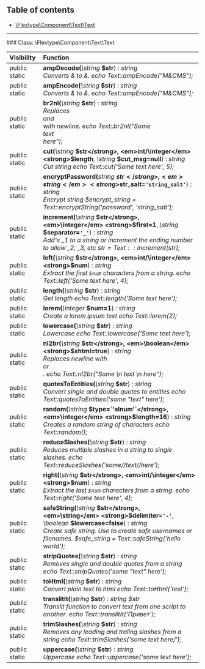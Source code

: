 ## Table of contents

- [\Flextype\Component\Text\Text](#class-flextypecomponenttexttext)

<hr /><a id="class-flextypecomponenttexttext"></a>
### Class: \Flextype\Component\Text\Text

| Visibility | Function |
|:-----------|:---------|
| public static | <strong>ampDecode(</strong><em>\string</em> <strong>$str</strong>)</strong> : <em>string</em><br /><em>Converts &amp; to &. echo Text::ampEncode("M&amp;CMS");</em> |
| public static | <strong>ampEncode(</strong><em>\string</em> <strong>$str</strong>)</strong> : <em>string</em><br /><em>Converts & to &amp;. echo Text::ampEncode("M&CMS");</em> |
| public static | <strong>br2nl(</strong><em>\string</em> <strong>$str</strong>)</strong> : <em>string</em><br /><em>Replaces <br> and <br /> with newline. echo Text::br2nl("Some <br /> text <br /> here");</em> |
| public static | <strong>cut(</strong><em>\string</em> <strong>$str</strong>, <em>int/\integer</em> <strong>$length</strong>, <em>\string</em> <strong>$cut_msg=null</strong>)</strong> : <em>string</em><br /><em>Cut string echo Text::cut('Some text here', 5);</em> |
| public static | <strong>encryptPassword(</strong><em>string</em> <strong>$str</strong>, <em>string</em> <strong>$str_salt=`'string_salt'`</strong>)</strong> : <em>string</em><br /><em>Encrypt string $encrypt_string = Text::encryptString('password', 'string_salt');</em> |
| public static | <strong>increment(</strong><em>\string</em> <strong>$str</strong>, <em>\integer</em> <strong>$first=1</strong>, <em>\string</em> <strong>$separator=`'_'`</strong>)</strong> : <em>string</em><br /><em>Add's _1 to a string or increment the ending number to allow _2, _3, etc $str = Text::increment($str);</em> |
| public static | <strong>left(</strong><em>\string</em> <strong>$str</strong>, <em>int/\integer</em> <strong>$num</strong>)</strong> : <em>string</em><br /><em>Extract the first `$num` characters from a string. echo Text::left('Some text here', 4);</em> |
| public static | <strong>length(</strong><em>\string</em> <strong>$str</strong>)</strong> : <em>string</em><br /><em>Get length echo Text::length('Some text here');</em> |
| public static | <strong>lorem(</strong><em>\integer</em> <strong>$num=1</strong>)</strong> : <em>string</em><br /><em>Create a lorem ipsum text echo Text::lorem(2);</em> |
| public static | <strong>lowercase(</strong><em>\string</em> <strong>$str</strong>)</strong> : <em>string</em><br /><em>Lowercase echo Text::lowercase('Some text here');</em> |
| public static | <strong>nl2br(</strong><em>\string</em> <strong>$str</strong>, <em>\boolean</em> <strong>$xhtml=true</strong>)</strong> : <em>string</em><br /><em>Replaces newline with <br> or <br />. echo Text::nl2br("Some \n text \n here");</em> |
| public static | <strong>quotesToEntities(</strong><em>\string</em> <strong>$str</strong>)</strong> : <em>string</em><br /><em>Convert single and double quotes to entities echo Text::quotesToEntities('some "text" here');</em> |
| public static | <strong>random(</strong><em>\string</em> <strong>$type=`'alnum'`</strong>, <em>\integer</em> <strong>$length=16</strong>)</strong> : <em>string</em><br /><em>Creates a random string of characters echo Text::random();</em> |
| public static | <strong>reduceSlashes(</strong><em>\string</em> <strong>$str</strong>)</strong> : <em>string</em><br /><em>Reduces multiple slashes in a string to single slashes. echo Text::reduceSlashes('some//text//here');</em> |
| public static | <strong>right(</strong><em>\string</em> <strong>$str</strong>, <em>int/\integer</em> <strong>$num</strong>)</strong> : <em>string</em><br /><em>Extract the last `$num` characters from a string. echo Text::right('Some text here', 4);</em> |
| public static | <strong>safeString(</strong><em>\string</em> <strong>$str</strong>, <em>\string</em> <strong>$delimiter=`'-'`</strong>, <em>\boolean</em> <strong>$lowercase=false</strong>)</strong> : <em>string</em><br /><em>Create safe string. Use to create safe usernames or filenames. $safe_string = Text::safeString('hello world');</em> |
| public static | <strong>stripQuotes(</strong><em>\string</em> <strong>$str</strong>)</strong> : <em>string</em><br /><em>Removes single and double quotes from a string echo Text::stripQuotes('some "text" here');</em> |
| public static | <strong>toHtml(</strong><em>\string</em> <strong>$str</strong>)</strong> : <em>string</em><br /><em>Convert plain text to html echo Text::toHtml('test');</em> |
| public static | <strong>translitIt(</strong><em>\string</em> <strong>$str</strong>)</strong> : <em>string $str</em><br /><em>Translit function to convert text from one script to another. echo Text::translitIt('Привет');</em> |
| public static | <strong>trimSlashes(</strong><em>\string</em> <strong>$str</strong>)</strong> : <em>string</em><br /><em>Removes any leading and traling slashes from a string echo Text::trimSlashes('some text here/');</em> |
| public static | <strong>uppercase(</strong><em>\string</em> <strong>$str</strong>)</strong> : <em>string</em><br /><em>Uppercase echo Text::uppercase('some text here');</em> |

